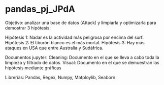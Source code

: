 # pandas_pj_JPdA
Objetivo: analizar una base de datos (Attack) y limpiarla y optimizarla para demostrar 3 hipótesis:

Hipótesis 1: Nadar es la actividad más peligrosa por encima del surf.
Hipótesis 2: El tiburón blanco es el más mortal.
Hipótesis 3: Hay más ataques en USA que entre Australia y Sudáfrica.

Documentos jupyter:
Cleaning: Documento en el que se lleva a cabo toda la limpieza y filtrado de datos.
Visual: Documento en el que se demuestran las hipótesis mediante gráficas

Librerías: Pandas, Regex, Numpy, Matploylib, Seaborn.